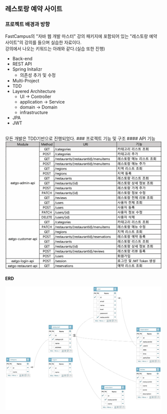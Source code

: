 ## 레스토랑 예약 사이트

### 프로젝트 배경과 방향
FastCampus의 "자바 웹 개발 마스터" 강의 패키지에 포함되어 있는 "레스토랑 예약 사이트"의 강의를 들으며 실습한 자료이다.</br>
강의에서 나오는 키워드는 아래와 같다.(실습 또한 진행)
* Back-end
* REST API
* Spring Initalizr
  * 의존성 추가 및 수정
* Multi-Project
* TDD
* Layered Architecture
  * UI → Controller
  * application → Service
  * domain → Domain
  * infrastructure
* JPA
* JWT
</br>
모든 개발은 TDD기반으로 진행되었다.
### 프로젝트 기능 및 구조
#### API 기능
<img src="/img/img_1.png" width:"500px";>

#### ERD
<img src="/img/img_2.png" width="700px">
